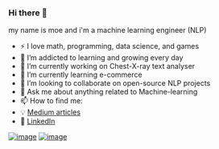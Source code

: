 ### Hi there 👋

my name is moe and i'm a machine learning engineer (NLP)

- :zap: I love math, programming, data science, and games
- 🌱 I’m addicted to learning and growing every day
- 🔭 I’m currently working on Chest-X-ray text analyser
- 🌱 I’m currently learning e-commerce
- 👯 I’m looking to collaborate on open-source NLP projects
- 💬 Ask me about anything related to Machine-learning
- 📫 How to find me: 
- :bulb: [Medium articles]()
- :office: [LinkedIn](https://www.linkedin.com/in/moe-amrani/)

<a href="http://www.github.com/lostfsoul">![image](https://img.shields.io/badge/website-000000?style=for-the-badge&logo=About.me&logoColor=white)</a>
<a href="https://www.linkedin.com/in/moe-amrani/">![image](https://img.shields.io/badge/LinkedIn-0077B5?style=for-the-badge&logo=linkedin&logoColor=white)</a>
